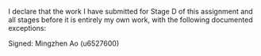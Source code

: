 I declare that the work I have submitted for Stage D of this assignment and all stages before it is entirely my own work, with the following documented exceptions:


Signed: Mingzhen Ao (u6527600)
